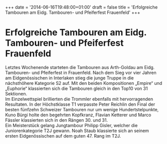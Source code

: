 +++
date = '2014-06-16T19:48:00+01:00'
draft = false
title = 'Erfolgreiche Tambouren am Eidg. Tambouren- und Pfeiferfest Frauenfeld'
+++

# Erfolgreiche Tambouren am Eidg. Tambouren- und Pfeiferfest Frauenfeld

Letztes Wochenende starteten die Tambouren aus Arth-Goldau am Eidg. Tambouren- und Pfeiferfest in Frauenfeld. Nach dem Sieg vor vier Jahren am Eidgenössischen in Interlaken stieg die junge Truppe in die nächsthöhere Kategorie S2 auf. Mit den beiden Kompositionen „Empire“ und „Euphorie“ klassierten sich die Tambouren gleich in den Top10 von 31 Sektionen.  
Im Einzelwettspiel brillierten die Trommler ebenfalls mit hervorragenden Resultaten. In der Höchstklasse T1 verpasste Peter Reichlin den Final der besten fünfzehn Schweizer Tambouren nur um wenige Hundertstelpunkte, Kuno Bürgi holte den begehrten Kopfkranz, Flavian Ketterer und Marco Fässler klassierten sich in den Rängen 30. und 31.  
Ein Meisterstück gelang Jungtambour Philipp Gisler, welcher die Juniorenkategorie T2J gewann. Noah Staub klassierte sich an seinem ersten Eidgenössischen auf dem guten 47. Rang im T2J.
